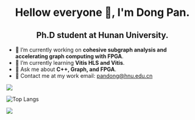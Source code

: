 <h1 style="text-align:center;">Hellow everyone 👋, I'm Dong Pan.</h1> 
<h2 style="text-align:center;">Ph.D student at Hunan University.</h2> 

- 🔭 I’m currently working on **cohesive subgraph analysis and accelerating graph computing with FPGA**.
- 🌱 I’m currently learning **Vitis HLS and Vitis**.
- 💬 Ask me about **C++, Graph, and FPGA**.
- :email: Contact me at my work email: pandong@hnu.edu.cn



![](https://github-readme-stats.vercel.app/api?username=pardon-hnu&show_icons=true&theme=transparent)

![Top Langs](https://github-readme-stats.vercel.app/api/top-langs/?username=pardon-hnu&layout=compact&theme=tokyonight)

![](https://github-readme-activity-graph.cyclic.app/graph?username=pardon-hnu&theme=dracula)


